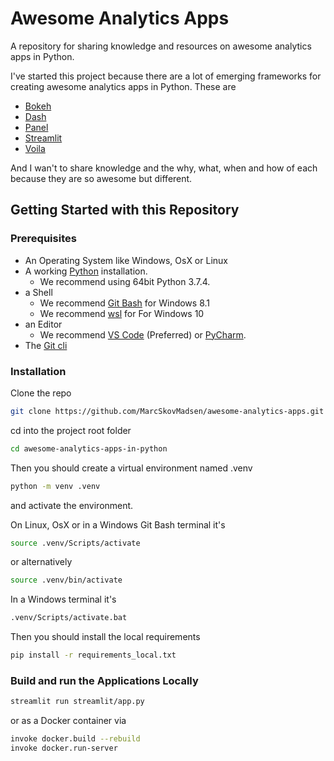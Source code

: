 # Awesome Analytics Apps

A repository for sharing knowledge and resources on awesome analytics apps in Python.

I've started this project because there are a lot of emerging frameworks for creating awesome analytics apps in Python. These are

- [Bokeh](https://docs.bokeh.org/en/latest/index.html)
- [Dash](https://plot.ly/dash/)
- [Panel](https://panel.pyviz.org/)
- [Streamlit](https://streamlit.io)
- [Voila](https://github.com/voila-dashboards/voila)

And I wan't to share knowledge and the why, what, when and how of each because they are so awesome but different.

## Getting Started with this Repository

### Prerequisites

- An Operating System like Windows, OsX or Linux
- A working [Python](https://www.python.org/) installation.
  - We recommend using 64bit Python 3.7.4.
- a Shell
  - We recommend [Git Bash](https://git-scm.com/downloads) for Windows 8.1
  - We recommend [wsl](https://en.wikipedia.org/wiki/Windows_Subsystem_for_Linux) for For Windows 10
- an Editor
  - We recommend [VS Code](https://code.visualstudio.com/) (Preferred) or [PyCharm](https://www.jetbrains.com/pycharm/).
- The [Git cli](https://git-scm.com/downloads)

### Installation

Clone the repo

```bash
git clone https://github.com/MarcSkovMadsen/awesome-analytics-apps.git
```

cd into the project root folder

```bash
cd awesome-analytics-apps-in-python
```

Then you should create a virtual environment named .venv

```bash
python -m venv .venv
```

and activate the environment.

On Linux, OsX or in a Windows Git Bash terminal it's

```bash
source .venv/Scripts/activate
```

or alternatively

```bash
source .venv/bin/activate
```

In a Windows terminal it's

```bash
.venv/Scripts/activate.bat
```

Then you should install the local requirements

```bash
pip install -r requirements_local.txt
```

### Build and run the Applications Locally

```bash
streamlit run streamlit/app.py
```

or as a Docker container via

```bash
invoke docker.build --rebuild
invoke docker.run-server
```
